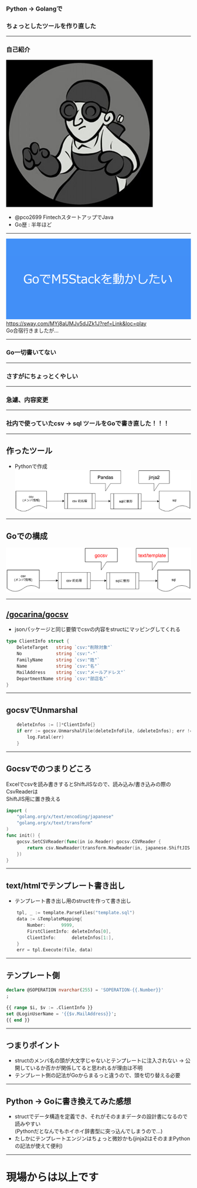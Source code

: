 ### Python -> Golangで  
### ちょっとしたツールを作り直した

---

### 自己紹介
![アイコン](assets/icon.jpg)
- @pco2699 FintechスタートアップでJava
- Go歴 : 半年ほど

---

![LTの内容](assets/lt.png)
https://sway.com/MYj8aUMJv5dJZk1J?ref=Link&loc=play  
Go合宿行きましたが...

---

### Go一切書いてない

---

### さすがにちょっとくやしい

---

### 急遽、内容変更

---

### 社内で使っていたcsv -> sql ツールをGoで書き直した！！！

---

## 作ったツール
- Pythonで作成  
![図1](assets/diagram1.png)

---

## Goでの構成
![図1](assets/diagram2.png)

---

## [/gocarina/gocsv](https://github.com/gocarina/gocsv)
- jsonパッケージと同じ要領でcsvの内容をstructにマッピングしてくれる
```go
type ClientInfo struct {
	DeleteTarget   string `csv:"削除対象"`
	No             string `csv:"-"`
	FamilyName     string `csv:"姓"`
	Name           string `csv:"名"`
	MailAddress    string `csv:"メールアドレス"`
	DepartmentName string `csv:"部店名"`
}
```

---

## gocsvでUnmarshal
```go
	deleteInfos := []*ClientInfo{}
	if err := gocsv.UnmarshalFile(deleteInfoFile, &deleteInfos); err != nil { // Load clients from file
		log.Fatal(err)
    }
```

---

## Gocsvでのつまりどころ
Excelでcsvを読み書きするとShiftJISなので、読み込み/書き込みの際のCsvReaderは  
ShiftJIS用に置き換える
```go
import (
    "golang.org/x/text/encoding/japanese"
	"golang.org/x/text/transform"
)
func init() {
	gocsv.SetCSVReader(func(in io.Reader) gocsv.CSVReader {
		return csv.NewReader(transform.NewReader(in, japanese.ShiftJIS.NewDecoder()))
	})
}
```

---

## text/htmlでテンプレート書き出し
- テンプレート書き出し用のstructを作って書き出し
```go
	tpl, _ := template.ParseFiles("template.sql")
	data := &TemplateMapping{
		Number:      9999,
		FirstClientInfo: deleteInfos[0],
		ClientInfo:      deleteInfos[1:],
	}
	err = tpl.Execute(file, data)
```

---

## テンプレート側
```sql
declare @SOPERATION nvarchar(255) = 'SOPERATION-{{.Number}}'
;
```
```sql
{{ range $i, $v := .ClientInfo }}
set @LoginUserName = '{{$v.MailAddress}}';
{{ end }}
```

---

## つまりポイント
- structのメンバ名の頭が大文字じゃないとテンプレートに注入されない -> 公開しているか否かが関係してると思われるが理由は不明
- テンプレート側の記法がGoからまるっと違うので、頭を切り替える必要

---

## Python -> Goに書き換えてみた感想
- structでデータ構造を定義でき、それがそのままデータの設計書になるので読みやすい  
  (Pythonだとなんでもホイホイ辞書型に突っ込んでしまうので...)
- たしかにテンプレートエンジンはちょっと微妙かも(jinja2はそのままPythonの記法が使えて便利)

---

# 現場からは以上です
